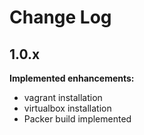 # Change Log

## 1.0.x

**Implemented enhancements:**

- vagrant installation
- virtualbox installation
- Packer build implemented
